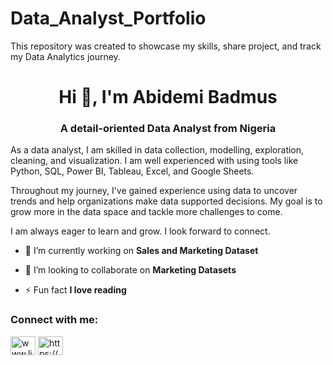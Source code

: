 # Data_Analyst_Portfolio
This repository was created to showcase my skills, share project, and track my Data Analytics journey.
<h1 align="center">Hi 👋, I'm Abidemi Badmus</h1>
<h3 align="center">A detail-oriented Data Analyst from Nigeria</h3>

As a data analyst, I am skilled in data collection, modelling, exploration, cleaning, and visualization. I am well experienced with using tools like Python, SQL, Power BI, Tableau, Excel, and Google Sheets.

Throughout my journey, I've gained experience using data to uncover trends and help organizations make data supported decisions. My goal is to grow more in the data space and tackle more challenges to come.

I am always eager to learn and grow. I look forward to connect.

- 🔭 I’m currently working on **Sales and Marketing Dataset**

- 👯 I’m looking to collaborate on **Marketing Datasets**

- ⚡ Fun fact **I love reading**

<h3 align="left">Connect with me:</h3>
<p align="left">
<a href="https://linkedin.com/in/www.linkedin.com/in/abidemi-badmus-ola" target="blank"><img align="center" src="https://raw.githubusercontent.com/rahuldkjain/github-profile-readme-generator/master/src/images/icons/Social/linked-in-alt.svg" alt="www.linkedin.com/in/abidemi-badmus-ola" height="30" width="40" /></a>
<a href="https://kaggle.com/https://www.kaggle.com/olatanwa" target="blank"><img align="center" src="https://raw.githubusercontent.com/rahuldkjain/github-profile-readme-generator/master/src/images/icons/Social/kaggle.svg" alt="https://www.kaggle.com/olatanwa" height="30" width="40" /></a>
</p>

